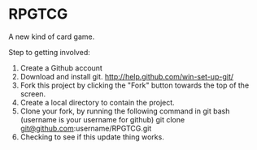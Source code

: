 RPGTCG
======

A new kind of card game.


Step to getting involved:

1) Create a Github account
2) Download and install git. http://help.github.com/win-set-up-git/
3) Fork this project by clicking the "Fork" button towards the top of the screen.
4) Create a local directory to contain the project.
5) Clone your fork, by running the following command in git bash (username is your username for github)
       git clone git@github.com:username/RPGTCG.git
6) Checking to see if this update thing works.